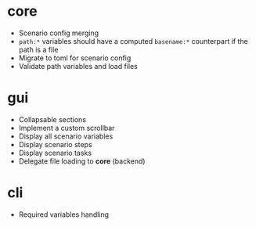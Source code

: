 # core
- Scenario config merging
- `path:*` variables should have a computed `basename:*` counterpart if the path is a file
- Migrate to toml for scenario config
- Validate path variables and load files

# gui

- Collapsable sections
- Implement a custom scrollbar
- Display all scenario variables
- Display scenario steps
- Display scenario tasks
- Delegate file loading to **core** (backend)

# cli

- Required variables handling